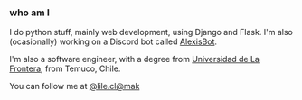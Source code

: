 ### who am I

I do python stuff, mainly web development, using Django and Flask. I'm also (ocasionally) working on a Discord bot called [AlexisBot](alexis-bot).

I'm also a software engineer, with a degree from [Universidad de La Frontera](https://www.ufro.cl/), from Temuco, Chile.

You can follow me at <a href="https://lile.cl/@mak" rel="me">@lile.cl@mak</a>
